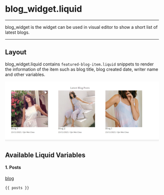 # blog\_widget.liquid

---

blog_widget is the widget can be used in visual editor to show a short list of latest blogs.

---

## Layout

blog\_widget.liquid contains `featured-blog-item.liquid`  snippets to render the information of the item such as blog title, blog created date, writer name and other variables.

![Blog Widget](<../../assets/images/documents/image (33).png>)

## Available Liquid Variables

#### 1. Posts

[blog](liquid/variables/blogs/blog.md)

```
{{ posts }}
```